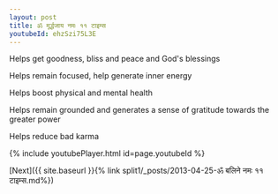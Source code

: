 ```yaml
---
layout: post
title: ॐ मूर्द्धजाय नमः ११ टाइम्स
youtubeId: ehzSzi75L3E
---
```

 
 
Helps get goodness, bliss and peace and God's blessings
 
Helps remain focused, help generate inner energy 
 
Helps boost physical and mental health 
 
Helps remain grounded and generates a sense of gratitude towards the greater power 
 
Helps reduce bad karma
 
 
 
 


{% include youtubePlayer.html id=page.youtubeId %}
 
[Next]({{ site.baseurl }}{% link  split1/_posts/2013-04-25-ॐ बलिने नमः ११ टाइम्स.md%})
 
